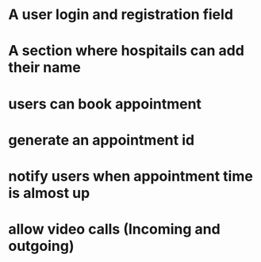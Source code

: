 # A user login and registration field
# A section where hospitails can add their name
# users can book appointment 
# generate an appointment id
# notify users when appointment time is almost up
# allow video calls (Incoming and outgoing)